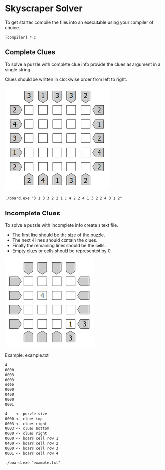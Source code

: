 # Skyscraper Solver

To get started compile the files into an executable using your compiler of choice.
```
[compiler] *.c
```

## Complete Clues

To solve a puzzle with complete clue info provide the clues as argument in a single string.

Clues should be written in clockwise order from left to right.

![puzzle example](./assets/complete_puzzle_example.png)

```
./board.exe "3 1 3 3 2 2 1 2 4 2 2 4 1 3 2 2 4 3 1 2"
```

## Incomplete Clues

To solve a puzzle with incomplete info create a text file.
* The first line should be the size of the puzzle.
* The next 4 lines should contain the clues.
* Finally the remaining lines should be the cells.
* Empty clues or cells should be represented by 0.

![puzzle example](./assets/incomplete_puzzle_example.png)

Example: example.txt

```
4
0000
0003
0003
0000
0000
0400
0000
0001
```

```
4    <- puzzle size
0000 <- clues top
0003 <- clues right
0003 <- clues bottom
0000 <- clues right
0000 <- board cell row 1
0400 <- board cell row 2
0000 <- board cell row 3
0001 <- board cell row 4
```

```
./board.exe "example.txt"
```